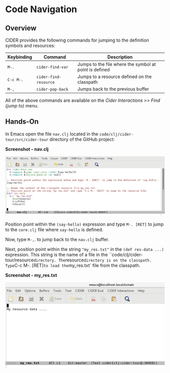 # Code Navigation

## Overview

CIDER provides the following commands for jumping to the definition symbols and resources:

| Keybinding | Command               | Description |
| ---------- | -------               | ----------- |
| `M-.`      | `cider-find-var`      | Jumps to the file where the symbol at point is defined |
| `C-c M-.`  | `cider-find-resource` | Jumps to a resource defined on the classpath |
| `M-,`      | `cider-pop-back`      | Jumps back to the previous buffer|

All of the above commands are available on the _Cider Interactions >> Find (jump to)_ menu.

## Hands-On

In Emacs open the file `nav.clj` located in the `code/clj/cider-tour/src/cider-tour` directory of the GitHub project:

**Screenshot - nav.clj**

![Screenshot - nav.clj](images/nav_clj.jpg)

Position point within the `(say-hello)` expression and type `M-. [RET]` to jump to the `core.clj` file where `say-hello` is defined.

Now, type `M-,`. to jump back to the `nav.clj` buffer.

Next, position point within the string `"my_res.txt"` in the `(def res-data ...)` expression. This string is the name of a file in the ``code/clj/cider-tour/resource` directory. The `resource` directory is on the classpath. Type `C-c M-. [RET]` to load the `my_res.txt` file from the classpath.

**Screenshot - my_res.txt**

![Screenshot - my_res.txt](images/my_res_txt.jpg)




